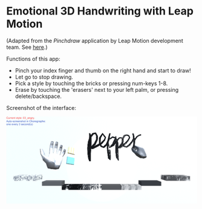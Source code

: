 # Emotional 3D Handwriting with Leap Motion
(Adapted from the *Pinchdraw* application by Leap Motion development team. See [here](https://github.com/leapmotion/UnityModules).)

Functions of this app:
- Pinch your index finger and thumb on the right hand and start to draw!
- Let go to stop drawing.
- Pick a style by touching the bricks or pressing num-keys 1-8.
- Erase by touching the 'erasers' next to your left palm, or pressing delete/backspace.

Screenshot of the interface:
<div><img src="Emowrite_interface.png" align=left /><div/>
